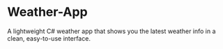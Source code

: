 # Weather-App
A lightweight C# weather app that shows you the latest weather info in a clean, easy-to-use interface.
